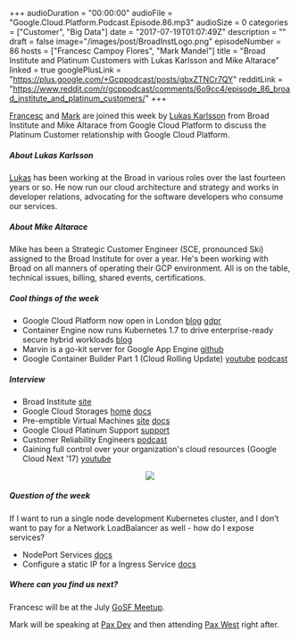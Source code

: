+++
audioDuration = "00:00:00"
audioFile = "Google.Cloud.Platform.Podcast.Episode.86.mp3"
audioSize = 0
categories = ["Customer", "Big Data"]
date = "2017-07-19T01:07:49Z"
description = ""
draft = false
image="/images/post/BroadInstLogo.png"
episodeNumber = 86
hosts = ["Francesc Campoy Flores", "Mark Mandel"]
title = "Broad Institute and Platinum Customers with Lukas Karlsson and Mike Altarace"
linked = true
googlePlusLink = "https://plus.google.com/+Gcppodcast/posts/gbxZTNCr7QY"
redditLink = "https://www.reddit.com/r/gcppodcast/comments/6o9cc4/episode_86_broad_institute_and_platinum_customers/"
+++

[Francesc](https://twitter.com/francesc) and [Mark](https://twitter.com/Neurotic) are joined this week by [Lukas Karlsson](https://twitter.com/lukwam) from Broad Institute
and Mike Altarace from Google Cloud Platform to discuss the Platinum Customer relationship with Google Cloud Platform.

<!--more-->

##### About Lukas Karlsson

[Lukas](https://twitter.com/lukwam) has been working at the Broad in various roles over the last fourteen years or so. 
He now run our cloud architecture and strategy and works in developer relations, advocating for the software developers who consume our services. 

##### About Mike Altarace

Mike has been a Strategic Customer Engineer (SCE, pronounced Ski) assigned to the Broad Institute for over a year. 
He's been working with Broad on all manners of operating their GCP environment. All is on the table, technical issues, billing, shared events, certifications.

##### Cool things of the week

- Google Cloud Platform now open in London [blog](https://cloudplatform.googleblog.com/2017/07/Google-Cloud-Platform-now-open-in-London.html) [gdpr](https://www.blog.google/topics/google-cloud/google-cloud-our-commitment-general-data-protection-regulation-gdpr/)
- Container Engine now runs Kubernetes 1.7 to drive enterprise-ready secure hybrid workloads [blog](https://cloudplatform.googleblog.com/2017/07/Container-Engine-now-runs-Kubernetes-1-7-to-drive-enterprise-ready-secure-hybrid-workloads.html)
- Marvin is a go-kit server for Google App Engine [github](https://github.com/NYTimes/marvin)
- Google Container Builder Part 1 (Cloud Rolling Update) [youtube](https://www.youtube.com/watch?v=iXvFhwpgitM&feature=youtu.be) [podcast](https://www.gcppodcast.com/post/episode-79-container-builder-with-christopher-sanson-and-david-bendory/)

##### Interview

- Broad Institute [site](https://www.broadinstitute.org/)
- Google Cloud Storages [home](https://cloud.google.com/storage/) [docs](https://cloud.google.com/storage/docs/)
- Pre-emptible Virtual Machines [site](https://cloud.google.com/preemptible-vms/) [docs](https://cloud.google.com/compute/docs/instances/preemptible)
- Google Cloud Platinum Support [support](https://cloud.google.com/support/)
- Customer Reliability Engineers [podcast](https://www.gcppodcast.com/post/episode-72-customer-reliability-engineering-with-luke-stone/)
- Gaining full control over your organization's cloud resources (Google Cloud Next '17) [youtube](https://www.youtube.com/watch?v=gE_8zDoCY84)

<div style="text-align: center">
  <a href="https://www.broadinstitute.org/"><img src="/images/post/BroadInstLogo.png" style="margin: auto;"></a>
</div>


##### Question of the week

If I want to run a single node development Kubernetes cluster, and I don’t want to pay for a Network LoadBalancer as well - how do I expose services?

- NodePort Services [docs](https://kubernetes.io/docs/concepts/services-networking/service/#type-nodeport)
- Configure a static IP for a Ingress Service [docs](https://cloud.google.com/container-engine/docs/tutorials/http-balancer#step_5_optional_configuring_a_static_ip_address)

##### Where can you find us next?

Francesc will be at the July [GoSF Meetup](https://www.meetup.com/golangsf/events/240173664/). 

Mark will be speaking at [Pax Dev](http://dev.paxsite.com/) and then attending [Pax West](http://west.paxsite.com/) right after.
